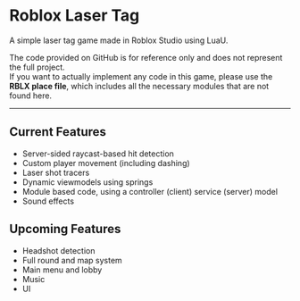 # Roblox Laser Tag
A simple laser tag game made in Roblox Studio using LuaU.

The code provided on GitHub is for reference only and does not represent the full project.  
If you want to actually implement any code in this game, please use the **RBLX place file**, which includes all the necessary modules that are not found here.

---

## Current Features
-  Server-sided raycast-based hit detection  
-  Custom player movement (including dashing)  
-  Laser shot tracers
-  Dynamic viewmodels using springs
-  Module based code, using a controller (client) service (server) model
-  Sound effects

## Upcoming Features
-  Headshot detection  
- Full round and map system  
-  Main menu and lobby  
-  Music
-  UI
